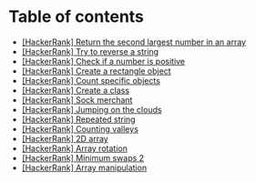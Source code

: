 # Table of contents

- [[HackerRank] Return the second largest number in an array](./HR-arrays.md)
- [[HackerRank] Try to reverse a string](./HR-try-catch-finally.md)
- [[HackerRank] Check if a number is positive](./HR-throw.md)
- [[HackerRank] Create a rectangle object](./HR-create-a-rectangle.md)
- [[HackerRank] Count specific objects](./HR-count-objects.md)
- [[HackerRank] Create a class](./HR-classes.md)
- [[HackerRank] Sock merchant](./HR-sock-merchant.md)
- [[HackerRank] Jumping on the clouds](./HR-jumping-on-the-clouds.md)
- [[HackerRank] Repeated string](./HR-repeated-string.md)
- [[HackerRank] Counting valleys](./HR-counting-valleys.md)
- [[HackerRank] 2D array](./HR-2d-array.md)
- [[HackerRank] Array rotation](./HR-array-rotation.md)
- [[HackerRank] Minimum swaps 2](./HR-minimum-swaps-2.md)
- [[HackerRank] Array manipulation](./HR-array-manipulation.md)
